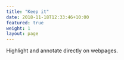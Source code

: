 ```yaml
---
title: "Keep it"
date: 2018-11-18T12:33:46+10:00
featured: true
weight: 1
layout: page
---
```


Highlight and annotate directly on webpages.



